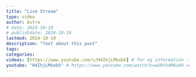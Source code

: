 ```yaml
---
title: "Live Stream"
type: video
author: Astro
# date: 2024-10-19
# publishdate: 2024-10-19
lastmod: 2024-10-19
description: "Text about this post"
tags:
categories:
videos: [https://www.youtube.com/v/H4IhjLMkobk] # for og information - you MUST use the /v/ link NOT watch?v=
youtube: "H4IhjLMkobk" # https://www.youtube.com/watch?v=wURYk4M6uHU => wURYk4M6uHU
---
```

